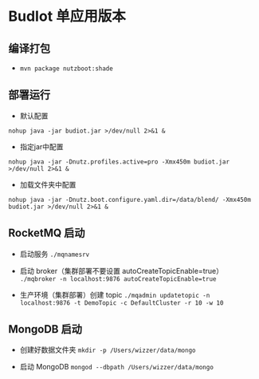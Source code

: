 # BudIot 单应用版本

## 编译打包

* `mvn package nutzboot:shade`

## 部署运行

* 默认配置 

`nohup java -jar budiot.jar >/dev/null 2>&1 &`

* 指定jar中配置 

`nohup java -jar -Dnutz.profiles.active=pro -Xmx450m budiot.jar >/dev/null 2>&1 &`

* 加载文件夹中配置 

`nohup java -jar -Dnutz.boot.configure.yaml.dir=/data/blend/ -Xmx450m budiot.jar >/dev/null 2>&1 &`

## RocketMQ 启动

* 启动服务
`./mqnamesrv`

* 启动 broker（集群部署不要设置 autoCreateTopicEnable=true）
`./mqbroker -n localhost:9876 autoCreateTopicEnable=true`

* 生产环境（集群部署）创建 topic
`./mqadmin updatetopic -n localhost:9876 -t DemoTopic -c DefaultCluster -r 10 -w 10`

## MongoDB 启动

* 创建好数据文件夹
`mkdir -p /Users/wizzer/data/mongo`

* 启动 MongoDB
`mongod --dbpath /Users/wizzer/data/mongo`